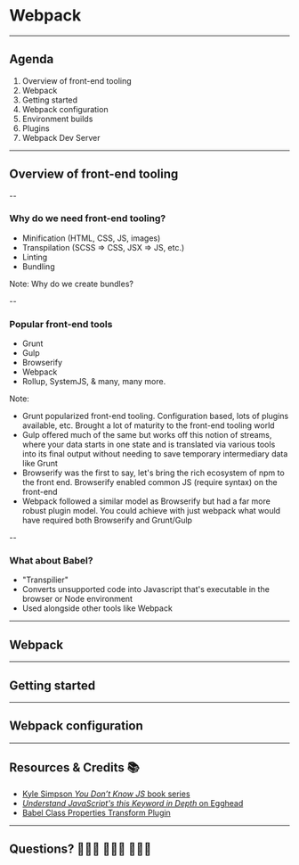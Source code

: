# Webpack

---

## Agenda

1. Overview of front-end tooling
2. Webpack
3. Getting started
4. Webpack configuration
5. Environment builds
6. Plugins
7. Webpack Dev Server

---

## Overview of front-end tooling

--

### Why do we need front-end tooling?

* Minification (HTML, CSS, JS, images)
* Transpilation (SCSS => CSS, JSX => JS, etc.)
* Linting
* Bundling

Note:
Why do we create bundles?

--

### Popular front-end tools
* Grunt
* Gulp
* Browserify
* Webpack
* Rollup, SystemJS, & many, many more.

Note:
* Grunt popularized front-end tooling. Configuration based, lots of plugins available, etc. Brought a lot of maturity to the front-end tooling world
* Gulp offered much of the same but works off this notion of streams, where your data starts in one state and is translated via various tools into its final output without needing to save temporary intermediary data like Grunt
* Browserify was the first to say, let's bring the rich ecosystem of npm to the front end. Browserify enabled common JS (require syntax) on the front-end
* Webpack followed a similar model as Browserify but had a far more
robust plugin model. You could achieve with just webpack what would
have required both Browserify and Grunt/Gulp

--

### What about Babel?
* "Transpilier"
* Converts unsupported code into Javascript that's executable in the browser or Node environment
* Used alongside other tools like Webpack

---

## Webpack

---

## Getting started

---

## Webpack configuration

---

## Resources & Credits 📚

* [Kyle Simpson _You Don’t Know JS_ book series](https://www.amazon.com/Kyle-Simpson/e/B006MAHIQ6/ref=pd_sim_14_bl_1?_encoding=UTF8&refRID=1B2A83TFWJB2QXGGAKJJ)
* [_Understand JavaScript's this Keyword in Depth_ on Egghead](https://egghead.io/lessons/javascript-this-in-the-global-context)
* [Babel Class Properties Transform Plugin](https://babeljs.io/docs/plugins/transform-class-properties/)

---

## Questions? 🙋🏾‍♀️ 🙆🏻‍♂️ 🙋🏻‍♀️

